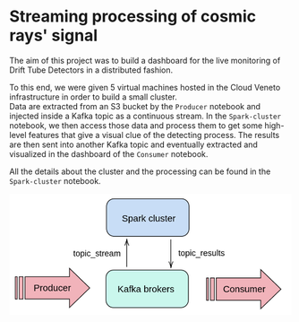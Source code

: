 # Streaming processing of cosmic rays' signal
The aim of this project was to build a dashboard for the live monitoring of Drift Tube Detectors in a distributed fashion.

To this end, we were given 5 virtual machines hosted in the Cloud Veneto infrastructure in order to build a small cluster.</br>
Data are extracted from an S3 bucket by the `Producer` notebook and injected inside a Kafka topic as a continuous stream. In the `Spark-cluster` notebook, we then access those data and process them to get some high-level features that give a visual clue of the detecting process. The results are then sent into another Kafka topic and eventually extracted and visualized in the dashboard of the `Consumer` notebook. 


All the details about the cluster and the processing can be found in the `Spark-cluster` notebook.

<p align="center">
<img src="https://github.com/rossetl/Streaming-processing-of-cosmic-rays/blob/main/images/preview.png" alt="schema" width="600"/>
</p>
